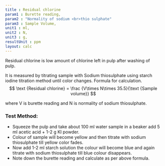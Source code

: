 ```yaml
---
title : Residual chlorine
param1 : Burette reading,
param2 : "Normality of sodium <br>thio sulphate"
param3 : Sample Volume,
unit1 : ml,
unit2 : N,
unit3 : g,
resultUnit : ppm
layout: calc
---
```


Residual chlorine is low amount of chlorine left in pulp  after washing of pulp.  

It is measured by titrating sample  with  Sodium thiosulphate using starch iodine titration method until color changes.
Formula for calculation.
$$ 
\text {Residual chlorine} = \frac {V\times N\times 35.5}{\text {Sample  volume}} 
$$

where V is burette reading and N is normality of sodium thiosulphate.
### Test Method: 
- Squeeze the pulp and take about 100 ml water  sample in a beaker add 5 ml acetic acid + 1-2 g KI powder.
- Colour of sample will become yellow and then titrate with sodium thiosulphate till yellow color fades.
 - Now add 1-2 ml starch solution  the colour will become blue and again titrate with sodium thiosulphate till blue colour disappears. 
- Note down the burette reading and calculate as per above formula.

<script>  
    const inputs = document.querySelectorAll('.outlined-field input:not([readonly])');    
    inputs.forEach(input => {   
      input.addEventListener('input', () => {
        if (input.value) {
          input.closest('.outlined-field').classList.add('has-content');
        } else {
          input.closest('.outlined-field').classList.remove('has-content');
        }   
        calculate();
      });      
      // Check on page load
      if (input.value) {
        input.closest('.outlined-field').classList.add('has-content');
      }
    });
    // Calculate function 
    function calculate() {
      const v1 = parseFloat(document.getElementById('param1').value) || 0;
      const v2 = parseFloat(document.getElementById('param2').value) || 0;      
      const v3 = parseFloat(document.getElementById('param3').value) || 0;
      //const v4= parseFloat(document.getElementById('param5').value) || 0;    
      const result =  (v1 * v2 * 35.5 / v3)

      document.getElementById('result').value = result.toFixed(2);
    }
</script>
 